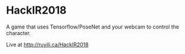 # HackIR2018
A game that uses Tensorflow/PoseNet and your webcam to control the character.

Live at http://ruyili.ca/HackIR2018
